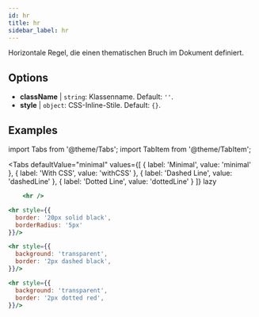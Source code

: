 ```yaml
---
id: hr
title: hr
sidebar_label: hr
---
```


Horizontale Regel, die einen thematischen Bruch im Dokument definiert.

## Options

* __className__ | `string`: Klassenname. Default: `''`.
* __style__ | `object`: CSS-Inline-Stile. Default: `{}`.


## Examples

import Tabs from '@theme/Tabs';
import TabItem from '@theme/TabItem';

<Tabs
    defaultValue="minimal"
    values={[
        { label: 'Minimal', value: 'minimal' },
        { label: 'With CSS', value: 'withCSS' },
        { label: 'Dashed Line', value: 'dashedLine' },
        { label: 'Dotted Line', value: 'dottedLine' }
    ]}
    lazy
>
<TabItem value="minimal">

```jsx live
    <hr />
```

</TabItem>

<TabItem value="withCSS">

```jsx live
<hr style={{
  border: '20px solid black',
  borderRadius: '5px'
}}/>
```
</TabItem>

<TabItem value="dashedLine">

```jsx live
<hr style={{
  background: 'transparent',
  border: '2px dashed black',
}}/>
```
</TabItem>

<TabItem value="dottedLine">

```jsx live
<hr style={{
  background: 'transparent',
  border: '2px dotted red',
}}/>
```
</TabItem>

</Tabs>
